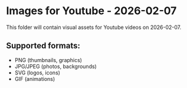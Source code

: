 # Images for Youtube - 2026-02-07

This folder will contain visual assets for Youtube videos on 2026-02-07.

## Supported formats:
- PNG (thumbnails, graphics)
- JPG/JPEG (photos, backgrounds)
- SVG (logos, icons)
- GIF (animations)
